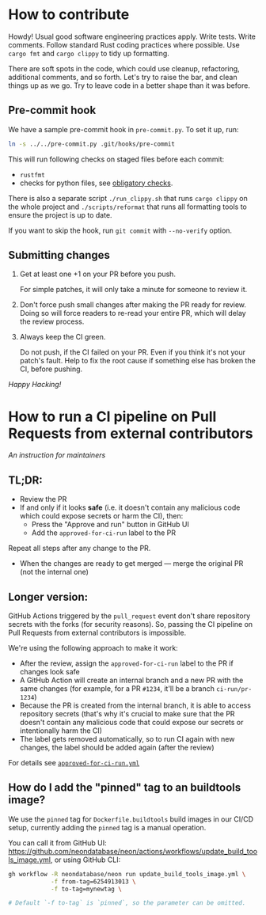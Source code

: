 # How to contribute

Howdy! Usual good software engineering practices apply. Write
tests. Write comments. Follow standard Rust coding practices where
possible. Use `cargo fmt` and `cargo clippy` to tidy up formatting.

There are soft spots in the code, which could use cleanup,
refactoring, additional comments, and so forth. Let's try to raise the
bar, and clean things up as we go. Try to leave code in a better shape
than it was before.

## Pre-commit hook

We have a sample pre-commit hook in `pre-commit.py`.
To set it up, run:

```bash
ln -s ../../pre-commit.py .git/hooks/pre-commit
```

This will run following checks on staged files before each commit:
- `rustfmt`
- checks for python files, see [obligatory checks](/docs/sourcetree.md#obligatory-checks).

There is also a separate script `./run_clippy.sh` that runs `cargo clippy` on the whole project
and `./scripts/reformat` that runs all formatting tools to ensure the project is up to date.

If you want to skip the hook, run `git commit` with `--no-verify` option.

## Submitting changes

1. Get at least one +1 on your PR before you push.

   For simple patches, it will only take a minute for someone to review
it.

2. Don't force push small changes after making the PR ready for review.
Doing so will force readers to re-read your entire PR, which will delay
the review process.

3. Always keep the CI green.

   Do not push, if the CI failed on your PR. Even if you think it's not
your patch's fault. Help to fix the root cause if something else has
broken the CI, before pushing.

*Happy Hacking!*

# How to run a CI pipeline on Pull Requests from external contributors
_An instruction for maintainers_

## TL;DR:
- Review the PR
- If and only if it looks **safe** (i.e. it doesn't contain any malicious code which could expose secrets or harm the CI), then:
    - Press the "Approve and run" button in GitHub UI
    - Add the `approved-for-ci-run` label to the PR

Repeat all steps after any change to the PR.
- When the changes are ready to get merged — merge the original PR (not the internal one)

## Longer version:

GitHub Actions triggered by the `pull_request` event don't share repository secrets with the forks (for security reasons).
So, passing the CI pipeline on Pull Requests from external contributors is impossible.

We're using the following approach to make it work:
- After the review, assign the `approved-for-ci-run` label to the PR if changes look safe
- A GitHub Action will create an internal branch and a new PR with the same changes (for example, for a PR `#1234`, it'll be a branch `ci-run/pr-1234`)
- Because the PR is created from the internal branch, it is able to access repository secrets (that's why it's crucial to make sure that the PR doesn't contain any malicious code that could expose our secrets or intentionally harm the CI)
- The label gets removed automatically, so to run CI again with new changes, the label should be added again (after the review)

For details see [`approved-for-ci-run.yml`](.github/workflows/approved-for-ci-run.yml)

## How do I add the "pinned" tag to an buildtools image?
We use the `pinned` tag for `Dockerfile.buildtools` build images in our CI/CD setup, currently adding the `pinned` tag is a manual operation.

You can call it from GitHub UI: https://github.com/neondatabase/neon/actions/workflows/update_build_tools_image.yml,
or using GitHub CLI:

```bash
gh workflow -R neondatabase/neon run update_build_tools_image.yml \
            -f from-tag=6254913013 \
            -f to-tag=mynewtag \

# Default `-f to-tag` is `pinned`, so the parameter can be omitted.
```